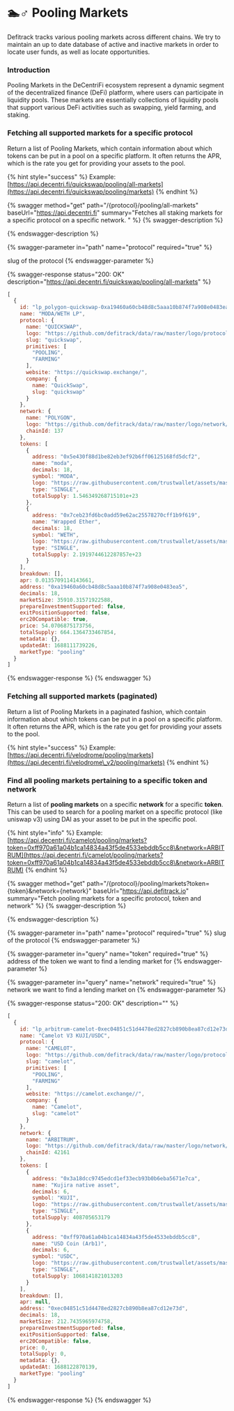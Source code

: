 # 🏊♂ Pooling Markets

Defitrack tracks various pooling markets across different chains. We try to maintain an up to date database of active and inactive markets in order to locate user funds, as well as locate opportunities.

### Introduction

Pooling Markets in the DeCentriFi ecosystem represent a dynamic segment of the decentralized finance (DeFi) platform, where users can participate in liquidity pools. These markets are essentially collections of liquidity pools that support various DeFi activities such as swapping, yield farming, and staking.

### Fetching all supported markets for a specific protocol

Return a list of Pooling Markets, which contain information about which tokens can be put in a pool on a specific platform. It often returns the APR, which is the rate you get for providing your assets to the pool.&#x20;

{% hint style="success" %}
Example: [https://api.decentri.fi/quickswap/pooling/all-markets](https://api.decentri.fi/quickswap/pooling/markets)
{% endhint %}

{% swagger method="get" path="/{protocol}/pooling/all-markets" baseUrl="https://api.decentri.fi" summary="Fetches all staking markets for a specific protocol on a specific network. " %}
{% swagger-description %}

{% endswagger-description %}

{% swagger-parameter in="path" name="protocol" required="true" %}


slug of the protocol
{% endswagger-parameter %}

{% swagger-response status="200: OK" description="https://api.decentri.fi/quickswap/pooling/all-markets" %}
```javascript
[
  {
    id: "lp_polygon-quickswap-0xa19460a60cb48d8c5aaa10b874f7a908e0483ea5",
    name: "MODA/WETH LP",
    protocol: {
      name: "QUICKSWAP",
      logo: "https://github.com/defitrack/data/raw/master/logo/protocol/quickswap.png",
      slug: "quickswap",
      primitives: [
        "POOLING",
        "FARMING"
      ],
      website: "https://quickswap.exchange/",
      company: {
        name: "QuickSwap",
        slug: "quickswap"
      }
    },
    network: {
      name: "POLYGON",
      logo: "https://github.com/defitrack/data/raw/master/logo/network/polygon.png",
      chainId: 137
    },
    tokens: [
      {
        address: "0x5e430f88d1be82eb3ef92b6ff06125168fd5dcf2",
        name: "moda",
        decimals: 18,
        symbol: "MODA",
        logo: "https://raw.githubusercontent.com/trustwallet/assets/master/blockchains/polygon/assets/0x5E430F88D1BE82EB3eF92b6fF06125168fD5DCf2/logo.png",
        type: "SINGLE",
        totalSupply: 1.546349268715101e+23
      },
      {
        address: "0x7ceb23fd6bc0add59e62ac25578270cff1b9f619",
        name: "Wrapped Ether",
        decimals: 18,
        symbol: "WETH",
        logo: "https://raw.githubusercontent.com/trustwallet/assets/master/blockchains/polygon/assets/0x7ceB23fD6bC0adD59E62ac25578270cFf1b9f619/logo.png",
        type: "SINGLE",
        totalSupply: 2.1919744612287857e+23
      }
    ],
    breakdown: [],
    apr: 0.0135709114143661,
    address: "0xa19460a60cb48d8c5aaa10b874f7a908e0483ea5",
    decimals: 18,
    marketSize: 35910.31571922588,
    prepareInvestmentSupported: false,
    exitPositionSupported: false,
    erc20Compatible: true,
    price: 54.0706875173756,
    totalSupply: 664.1364733467854,
    metadata: {},
    updatedAt: 1688111739226,
    marketType: "pooling"
  }
]
```
{% endswagger-response %}
{% endswagger %}

### Fetching all supported markets (paginated)

Return a list of Pooling Markets in a paginated fashion, which contain information about which tokens can be put in a pool on a specific platform. It often returns the APR, which is the rate you get for providing your assets to the pool.&#x20;

{% hint style="success" %}
Example: [https://api.decentri.fi/velodrome/pooling/markets](https://api.decentri.fi/velodrome\_v2/pooling/markets)
{% endhint %}

### Find all pooling markets pertaining to a specific token and network

Return a list of **pooling markets** on a specific **network** for a specific **token**. This can be used to search for a pooling market on a specific protocol (like uniswap v3) using DAI as your asset to be put in the specific pool.

{% hint style="info" %}
Example: [https://api.decentri.fi/camelot/pooling/markets?token=0xff970a61a04b1ca14834a43f5de4533ebddb5cc8\&network=ARBITRUM](https://api.decentri.fi/camelot/pooling/markets?token=0xff970a61a04b1ca14834a43f5de4533ebddb5cc8\&network=ARBITRUM)
{% endhint %}

{% swagger method="get" path="/{protocol}/pooling/markets?token={token}&network={network}" baseUrl="https://api.defitrack.io" summary="Fetch pooling markets for a specific protocol, token and network" %}
{% swagger-description %}

{% endswagger-description %}

{% swagger-parameter in="path" name="protocol" required="true" %}
slug of the protocol
{% endswagger-parameter %}

{% swagger-parameter in="query" name="token" required="true" %}
address of the token we want to find a lending market for
{% endswagger-parameter %}

{% swagger-parameter in="query" name="network" required="true" %}
network we want to find a lending market on
{% endswagger-parameter %}

{% swagger-response status="200: OK" description="" %}
```javascript
[
  {
    id: "lp_arbitrum-camelot-0xec04851c51d4478ed2827cb890b8ea87cd12e73d",
    name: "Camelot V3 KUJI/USDC",
    protocol: {
      name: "CAMELOT",
      logo: "https://github.com/defitrack/data/raw/master/logo/protocol/camelot.png",
      slug: "camelot",
      primitives: [
        "POOLING",
        "FARMING"
      ],
      website: "https://camelot.exchange//",
      company: {
        name: "Camelot",
        slug: "camelot"
      }
    },
    network: {
      name: "ARBITRUM",
      logo: "https://github.com/defitrack/data/raw/master/logo/network/arbitrum.png",
      chainId: 42161
    },
    tokens: [
      {
        address: "0x3a18dcc9745edcd1ef33ecb93b0b6eba5671e7ca",
        name: "Kujira native asset",
        decimals: 6,
        symbol: "KUJI",
        logo: "https://raw.githubusercontent.com/trustwallet/assets/master/blockchains/arbitrum/assets/0x3A18dcC9745eDcD1Ef33ecB93b0b6eBA5671e7Ca/logo.png",
        type: "SINGLE",
        totalSupply: 408705653179
      },
      {
        address: "0xff970a61a04b1ca14834a43f5de4533ebddb5cc8",
        name: "USD Coin (Arb1)",
        decimals: 6,
        symbol: "USDC",
        logo: "https://raw.githubusercontent.com/trustwallet/assets/master/blockchains/arbitrum/assets/0xFF970A61A04b1cA14834A43f5dE4533eBDDB5CC8/logo.png",
        type: "SINGLE",
        totalSupply: 1068141821013203
      }
    ],
    breakdown: [],
    apr: null,
    address: "0xec04851c51d4478ed2827cb890b8ea87cd12e73d",
    decimals: 18,
    marketSize: 212.7435965974758,
    prepareInvestmentSupported: false,
    exitPositionSupported: false,
    erc20Compatible: false,
    price: 0,
    totalSupply: 0,
    metadata: {},
    updatedAt: 1688122870139,
    marketType: "pooling"
  }
]
```
{% endswagger-response %}
{% endswagger %}

###
